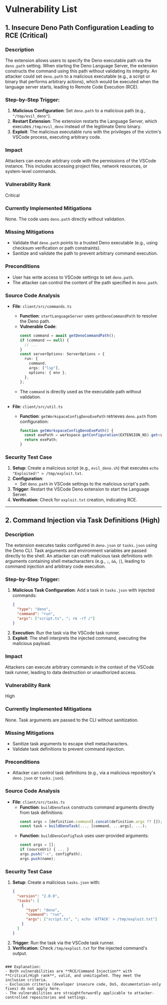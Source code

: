 # Vulnerability List

## 1. Insecure Deno Path Configuration Leading to RCE (Critical)

### Description
The extension allows users to specify the Deno executable path via the `deno.path` setting. When starting the Deno Language Server, the extension constructs the command using this path without validating its integrity. An attacker could set `deno.path` to a malicious executable (e.g., a script or binary that performs arbitrary actions), which would be executed when the language server starts, leading to Remote Code Execution (RCE).

### Step-by-Step Trigger:
1. **Malicious Configuration**: Set `deno.path` to a malicious path (e.g., `"/tmp/evil_deno"`).
2. **Restart Extension**: The extension restarts the Language Server, which executes `/tmp/evil_deno` instead of the legitimate Deno binary.
3. **Exploit**: The malicious executable runs with the privileges of the victim's VSCode process, executing arbitrary code.

### Impact
Attackers can execute arbitrary code with the permissions of the VSCode instance. This includes accessing project files, network resources, or system-level commands.

### Vulnerability Rank
Critical

### Currently Implemented Mitigations
None. The code uses `deno.path` directly without validation.

### Missing Mitigations
- Validate that `deno.path` points to a trusted Deno executable (e.g., using checksum verification or path constraints).
- Sanitize and validate the path to prevent arbitrary command execution.

### Preconditions
- User has write access to VSCode settings to set `deno.path`.
- The attacker can control the content of the path specified in `deno.path`.

### Source Code Analysis
- **File**: `client/src/commands.ts`
  - **Function**: `startLanguageServer` uses `getDenoCommandPath` to resolve the Deno path.
  - **Vulnerable Code**:
    ```typescript
    const command = await getDenoCommandPath();
    if (command == null) {
      // ...
    }
    const serverOptions: ServerOptions = {
      run: {
        command,
        args: ["lsp"],
        options: { env },
      },
    };
    ```
  - The `command` is directly used as the executable path without validation.

- **File**: `client/src/util.ts`
  - **Function**: `getWorkspaceConfigDenoExePath` retrieves `deno.path` from configuration:
    ```typescript
    function getWorkspaceConfigDenoExePath() {
      const exePath = workspace.getConfiguration(EXTENSION_NS).get<string>("path");
      return exePath;
    }
    ```

### Security Test Case
1. **Setup**: Create a malicious script (e.g., `evil_deno.sh`) that executes `echo "Exploited!" > /tmp/exploit.txt`.
2. **Configuration**:
   - Set `deno.path` in VSCode settings to the malicious script's path.
3. **Trigger**: Restart the VSCode Deno extension to start the Language Server.
4. **Verification**: Check for `exploit.txt` creation, indicating RCE.

---

## 2. Command Injection via Task Definitions (High)

### Description
The extension executes tasks configured in `deno.json` or `tasks.json` using the Deno CLI. Task arguments and environment variables are passed directly to the shell. An attacker can craft malicious task definitions with arguments containing shell metacharacters (e.g., `;`, `&&`, `|`), leading to command injection and arbitrary code execution.

### Step-by-Step Trigger:
1. **Malicious Task Configuration**: Add a task in `tasks.json` with injected commands:
   ```json
   {
     "type": "deno",
     "command": "run",
     "args": ["script.ts", "; rm -rf /"]
   }
   ```
2. **Execution**: Run the task via the VSCode task runner.
3. **Exploit**: The shell interprets the injected command, executing the malicious payload.

### Impact
Attackers can execute arbitrary commands in the context of the VSCode task runner, leading to data destruction or unauthorized access.

### Vulnerability Rank
High

### Currently Implemented Mitigations
None. Task arguments are passed to the CLI without sanitization.

### Missing Mitigations
- Sanitize task arguments to escape shell metacharacters.
- Validate task definitions to prevent command injection.

### Preconditions
- Attacker can control task definitions (e.g., via a malicious repository's `deno.json` or `tasks.json`).

### Source Code Analysis
- **File**: `client/src/tasks.ts`
  - **Function**: `buildDenoTask` constructs command arguments directly from task definitions:
    ```typescript
    const args = [definition.command].concat(definition.args ?? []);
    const task = buildDenoTask(..., [command, ...args], ...);
    ```
  - **Function**: `buildDenoConfigTask` uses user-provided arguments:
    ```typescript
    const args = [];
    if (sourceUri) { ... }
    args.push("-c", configPath);
    args.push(name);
    ```

### Security Test Case
1. **Setup**: Create a malicious `tasks.json` with:
   ```json
   {
     "version": "2.0.0",
     "tasks": [
       {
         "type": "deno",
         "command": "run",
         "args": ["script.ts", "; echo 'ATTACK' > /tmp/exploit.txt"]
       }
     ]
   }
   ```
2. **Trigger**: Run the task via the VSCode task runner.
3. **Verification**: Check `/tmp/exploit.txt` for the injected command's output.
```

### Explanation:
- Both vulnerabilities are **RCE/Command Injection** with **Critical/High rank**, valid, and unmitigated. They meet the inclusion criteria.
- Exclusion criteria (developer insecure code, DoS, documentation-only fixes) do not apply here.
- The vulnerabilities are straightforwardly applicable to attacker-controlled repositories and settings.
